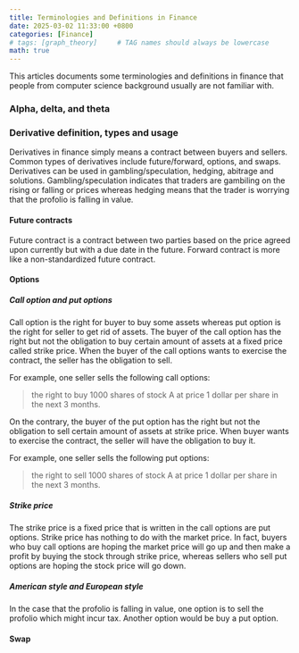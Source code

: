 ```yaml
---
title: Terminologies and Definitions in Finance  
date: 2025-03-02 11:33:00 +0800
categories: [Finance]
# tags: [graph_theory]     # TAG names should always be lowercase
math: true
---
```

This articles documents some terminologies and definitions in finance that people from computer science background usually are not familiar with. 
### Alpha, delta, and theta 
### Derivative definition, types and usage
Derivatives in finance simply means a contract between buyers and sellers. Common types of derivatives include future/forward, options, and swaps. Derivatives can be used in gambling/speculation, hedging, abitrage and solutions. Gambling/speculation indicates that traders are gambiling on the rising or falling or prices whereas hedging means that the trader is worrying that the profolio is falling in value. 

#### Future contracts
Future contract is a contract between two parties based on the price agreed upon currently but with a due date in the future. Forward contract is more like a non-standardized future contract. 


#### Options
##### Call option and put options
Call option is the right for buyer to buy some assets whereas put option is the right for seller to get rid of assets. The buyer of the call option has the right but not the obligation to buy certain amount of assets at a fixed price called strike price. When the buyer of the call options wants to exercise the contract, the seller has the obligation to sell. 

For example, one seller sells the following call options:
> the right to buy 1000 shares of stock A at price 1 dollar per share in the next 3 months. 


On the contrary, the buyer of the put option has the right but not the obligation to sell certain amount of assets at strike price. When buyer wants to exercise the contract, the seller will have the obligation to buy it.  

For example, one seller sells the following put options:
> the right to sell 1000 shares of stock A at price 1 dollar per share in the next 3 months. 

##### Strike price 
The strike price is a fixed price that is written in the call options are put options. Strike price has nothing to do with the market price. In fact, buyers who buy call options are hoping the market price will go up and then make a profit by buying the stock through strike price, whereas sellers who sell put options are hoping the stock price will go down. 

##### American style and European style

In the case that the profolio is falling in value, one option is to sell the profolio which might incur tax. Another option would be buy a put option.

#### Swap 

